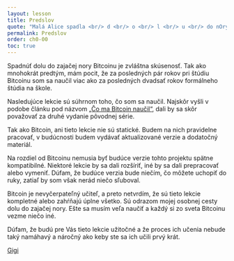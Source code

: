 ```yaml
---
layout: lesson
title: Predslov
quote: "Malá Alice spadla <br/> d <br/> o <br/> l <br/> u <br/> do nOry, <br/> udrela sa do hlavy <br/> a poranila si dušu."
permalink: Predslov
order: ch0-00
toc: true
---
```


Spadnúť dolu do zajačej nory Bitcoinu je zvláštna skúsenosť. Tak ako mnohokrát predtým, 
mám pocit, že za posledných pár rokov pri štúdiu Bitcoinu som sa naučil viac 
ako za posledných dvadsať rokov formálneho štúdia na škole.

Nasledujúce lekcie sú súhrnom toho, čo som sa naučil. Najskôr vyšli v podobe článku 
pod názvom [„Čo ma Bitcoin naučil“][I], dali by sa skôr považovať za druhé vydanie pôvodnej série.

Tak ako Bitcoin, ani tieto lekcie nie sú statické. Budem na nich pravidelne pracovať, 
v budúcnosti budem vydávať aktualizované verzie a dodatočný materiál.

Na rozdiel od Bitcoinu nemusia byť budúce verzie tohto projektu spätne kompatibilné. 
Niektoré lekcie by sa dali rozšíriť, iné by sa dali prepracovať alebo vymeniť. 
Dúfam, že budúce verzia bude niečím, čo môžete uchopiť do ruky, zatiaľ by som však nerád niečo sľuboval.

Bitcoin je nevyčerpateľný učiteľ, a preto netvrdím, že sú tieto lekcie kompletné 
alebo zahŕňajú úplne všetko. Sú odrazom mojej osobnej cesty dolu do zajačej nory. 
Ešte sa musím veľa naučiť a každý si zo sveta Bitcoinu vezme niečo iné.

Dúfam, že budú pre Vás tieto lekcie užitočné a že proces ich učenia nebude taký namáhavý 
a náročný ako keby ste sa ich učili prvý krát. 

[Gigi][dergigi]

<!-- Internal -->
[I]: https://dergigi.com/2018/12/21/philosophical-teachings-of-bitcoin/

<!-- Twitter -->
[dergigi]: https://twitter.com/dergigi

<!-- Wikipedia -->
[alice]: https://en.wikipedia.org/wiki/Alice%27s_Adventures_in_Wonderland
[carroll]: https://en.wikipedia.org/wiki/Lewis_Carroll
